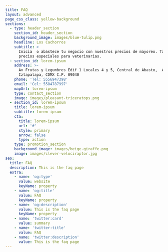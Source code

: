 ```yaml
---
title: FAQ
layout: advanced
page_css_class: yellow-background
sections:
  - type: header_section
    section_id: header_section
    background_image: images/blue-tulip.png
    headline: Los Cachorros
    subtitle: >
      Inicia  o abastece tu negocio con nuestros precios de mayoreo. También
      precios especiales para veterinarias.
  - section_id: lorem-ipsum
    address: >-
      Av Frutas y Legumbres Edif 1 Locales 4 y 5, Central de Abasto,  Alc.
      Iztapalapa, CDMX C.P. 09040
    phone: 'Tel: 5556947398'
    email: 'Cel: 5584787997'
    mapUrl: lorem-ipsum
    type: contact_section
    image: images/pleasant-triceratops.png
  - section_id: lorem-ipsum
    title: lorem-ipsum
    subtitle: lorem-ipsum
    cta:
      title: lorem-ipsum
      url: '#'
      style: primary
      arrow: false
      type: action
    type: promotion_section
    background_image: images/beige-giraffe.png
    image: images/clever-velociraptor.jpg
seo:
  title: FAQ
  description: This is the faq page
  extra:
    - name: 'og:type'
      value: website
      keyName: property
    - name: 'og:title'
      value: FAQ
      keyName: property
    - name: 'og:description'
      value: This is the faq page
      keyName: property
    - name: 'twitter:card'
      value: summary
    - name: 'twitter:title'
      value: FAQ
    - name: 'twitter:description'
      value: This is the faq page
---
```

